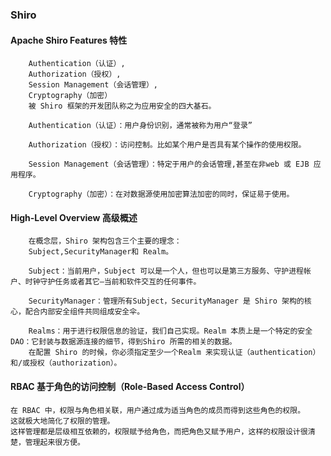 ### Shiro

#### Apache Shiro Features 特性
 
        Authentication（认证）, 
        Authorization（授权）,
        Session Management（会话管理）,
        Cryptography（加密）
        被 Shiro 框架的开发团队称之为应用安全的四大基石。
        
        Authentication（认证）：用户身份识别，通常被称为用户“登录”
        
        Authorization（授权）：访问控制。比如某个用户是否具有某个操作的使用权限。
        
        Session Management（会话管理）：特定于用户的会话管理,甚至在非web 或 EJB 应用程序。
        
        Cryptography（加密）：在对数据源使用加密算法加密的同时，保证易于使用。
        
#### High-Level Overview 高级概述
    
        在概念层，Shiro 架构包含三个主要的理念：
        Subject,SecurityManager和 Realm。
        
        Subject：当前用户，Subject 可以是一个人，但也可以是第三方服务、守护进程帐户、时钟守护任务或者其它–当前和软件交互的任何事件。
        
        SecurityManager：管理所有Subject，SecurityManager 是 Shiro 架构的核心，配合内部安全组件共同组成安全伞。
        
        Realms：用于进行权限信息的验证，我们自己实现。Realm 本质上是一个特定的安全 DAO：它封装与数据源连接的细节，得到Shiro 所需的相关的数据。
        在配置 Shiro 的时候，你必须指定至少一个Realm 来实现认证（authentication）和/或授权（authorization）。
        
#### RBAC 基于角色的访问控制（Role-Based Access Control）
    
    在 RBAC 中，权限与角色相关联，用户通过成为适当角色的成员而得到这些角色的权限。
    这就极大地简化了权限的管理。
    这样管理都是层级相互依赖的，权限赋予给角色，而把角色又赋予用户，这样的权限设计很清楚，管理起来很方便。